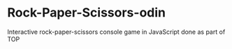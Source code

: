# Rock-Paper-Scissors-odin
Interactive rock-paper-scissors console game in JavaScript done as part of TOP